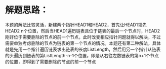 解题思路：
===
本题的解法比较灵活，新建两个指针HEAD1和HEAD2，首先让HEAD1领先HEAD2 n个位置，然后当HEAD1遍历链表且位于链表的最后一个节点时，HEAD2刚好位于需要删除的节点的前一个节点，此时改变相应指针问题就得以解决，不过需要单独考虑删除的节点为链表的第一个节点的情况。本题还有第二种解法，具体就是先用一个指针遍历链表求出链表的长度ListLength，然后用另一个指针从链表的头遍历到链表的第ListLength-n-1个位置，即是从右往左数链表的第n+1个节点的位置，即得到了需要删除的节点的前一个节点
